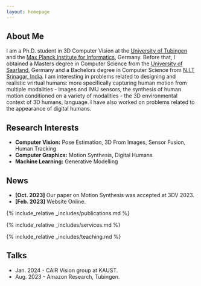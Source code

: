 ```yaml
---
layout: homepage
---
```


## About Me

I am a Ph.D. student in 3D Computer Vision at the <a href="https://tuebingen.ai/"> University of Tubingen</a> and the <a href="https://www.mpi-inf.mpg.de/departments/computer-vision-and-machine-learning">Max Planck Institute for Informatics</a>, Germany. Before that, I obtained a Masters degree in Computer Science from the <a href="">University of Saarland</a>, Germany and a Bachelors degree in Computer Science from <a href="https://nitsri.ac.in/Department/Deptindex.aspx?page=a&ItemID=cs&nDeptID=cs">N.I.T Srinagar, India</a>. I am interesting in problems related to designing and realistic vrirtual humans: more specifically capturing human motion from multiple modalities - images and IMU sensors, the synthesis of human motion conditioned on a variety of modalities - the 3D environmental context of 3D humans, language. I have also worked on problems related to the appearance of digital humans.

## Research Interests

- **Computer Vision:** Pose Estimation, 3D From Images, Sensor Fusion, Human Tracking
- **Computer Graphics:** Motion Synthesis, Digital Humans
- **Machine Learning:** Generative Modelling

## News

- **[Oct. 2023]** Our paper on Motion Synthesis was accepted at 3DV 2023.
- **[Feb. 2023]** Website Online.

{% include_relative _includes/publications.md %}

{% include_relative _includes/services.md %}

{% include_relative _includes/teaching.md %}


## Talks

- Jan. 2024 - CAIR Vision group at KAUST.
- Aug. 2023 - Amazon Research, Tubingen.
